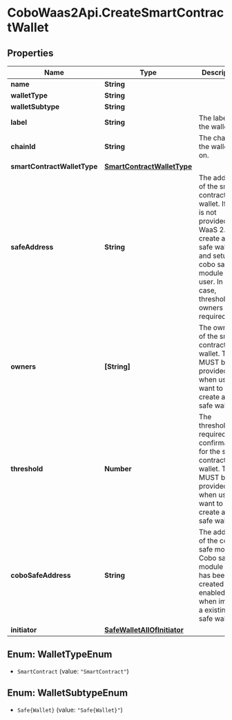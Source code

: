 # CoboWaas2Api.CreateSmartContractWallet

## Properties

Name | Type | Description | Notes
------------ | ------------- | ------------- | -------------
**name** | **String** |  | 
**walletType** | **String** |  | 
**walletSubtype** | **String** |  | 
**label** | **String** | The label of the wallet. | [optional] 
**chainId** | **String** | The chain id the wallet is on. | 
**smartContractWalletType** | [**SmartContractWalletType**](SmartContractWalletType.md) |  | 
**safeAddress** | **String** | The address of the smart contract wallet. If this is not provided, WaaS 2.0 will create a new safe wallet and setup cobo safe module for user. In this case, threshold, owners is required. | [optional] 
**owners** | **[String]** | The owners of the smart contract wallet. This MUST be provided when user want to create a new safe wallet. | [optional] 
**threshold** | **Number** | The threshold of required confirmations for the smart contract wallet. This MUST be provided when user want to create a new safe wallet. | [optional] 
**coboSafeAddress** | **String** | The address of the cobo safe module. Cobo safe module must has been created &amp; enabled when import a existing safe wallet. | [optional] 
**initiator** | [**SafeWalletAllOfInitiator**](SafeWalletAllOfInitiator.md) |  | [optional] 



## Enum: WalletTypeEnum


* `SmartContract` (value: `"SmartContract"`)





## Enum: WalletSubtypeEnum


* `Safe{Wallet}` (value: `"Safe{Wallet}"`)




